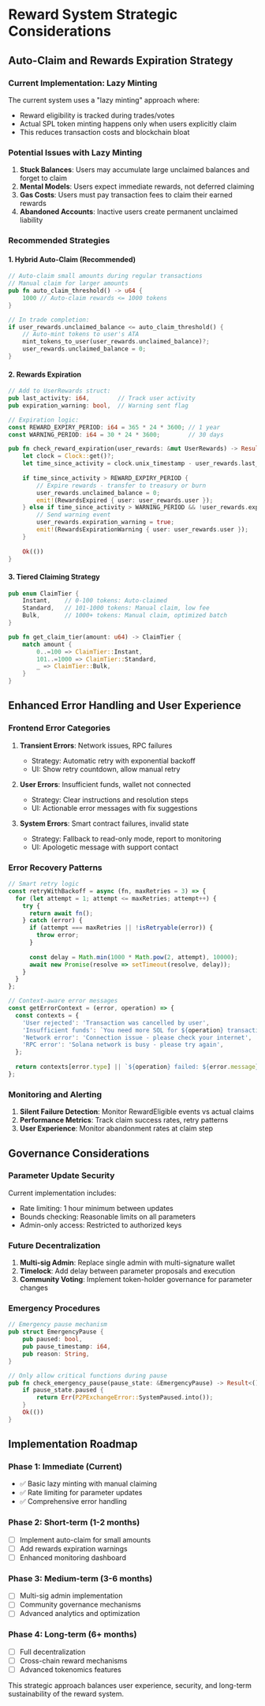 # Reward System Strategic Considerations

## Auto-Claim and Rewards Expiration Strategy

### Current Implementation: Lazy Minting
The current system uses a "lazy minting" approach where:
- Reward eligibility is tracked during trades/votes
- Actual SPL token minting happens only when users explicitly claim
- This reduces transaction costs and blockchain bloat

### Potential Issues with Lazy Minting
1. **Stuck Balances**: Users may accumulate large unclaimed balances and forget to claim
2. **Mental Models**: Users expect immediate rewards, not deferred claiming
3. **Gas Costs**: Users must pay transaction fees to claim their earned rewards
4. **Abandoned Accounts**: Inactive users create permanent unclaimed liability

### Recommended Strategies

#### 1. Hybrid Auto-Claim (Recommended)
```rust
// Auto-claim small amounts during regular transactions
// Manual claim for larger amounts
pub fn auto_claim_threshold() -> u64 {
    1000 // Auto-claim rewards <= 1000 tokens
}

// In trade completion:
if user_rewards.unclaimed_balance <= auto_claim_threshold() {
    // Auto-mint tokens to user's ATA
    mint_tokens_to_user(user_rewards.unclaimed_balance)?;
    user_rewards.unclaimed_balance = 0;
}
```

#### 2. Rewards Expiration
```rust
// Add to UserRewards struct:
pub last_activity: i64,        // Track user activity
pub expiration_warning: bool,  // Warning sent flag

// Expiration logic:
const REWARD_EXPIRY_PERIOD: i64 = 365 * 24 * 3600; // 1 year
const WARNING_PERIOD: i64 = 30 * 24 * 3600;        // 30 days

pub fn check_reward_expiration(user_rewards: &mut UserRewards) -> Result<()> {
    let clock = Clock::get()?;
    let time_since_activity = clock.unix_timestamp - user_rewards.last_activity;
    
    if time_since_activity > REWARD_EXPIRY_PERIOD {
        // Expire rewards - transfer to treasury or burn
        user_rewards.unclaimed_balance = 0;
        emit!(RewardsExpired { user: user_rewards.user });
    } else if time_since_activity > WARNING_PERIOD && !user_rewards.expiration_warning {
        // Send warning event
        user_rewards.expiration_warning = true;
        emit!(RewardsExpirationWarning { user: user_rewards.user });
    }
    
    Ok(())
}
```

#### 3. Tiered Claiming Strategy
```rust
pub enum ClaimTier {
    Instant,    // 0-100 tokens: Auto-claimed
    Standard,   // 101-1000 tokens: Manual claim, low fee
    Bulk,       // 1000+ tokens: Manual claim, optimized batch
}

pub fn get_claim_tier(amount: u64) -> ClaimTier {
    match amount {
        0..=100 => ClaimTier::Instant,
        101..=1000 => ClaimTier::Standard,
        _ => ClaimTier::Bulk,
    }
}
```

## Enhanced Error Handling and User Experience

### Frontend Error Categories
1. **Transient Errors**: Network issues, RPC failures
   - Strategy: Automatic retry with exponential backoff
   - UI: Show retry countdown, allow manual retry

2. **User Errors**: Insufficient funds, wallet not connected
   - Strategy: Clear instructions and resolution steps
   - UI: Actionable error messages with fix suggestions

3. **System Errors**: Smart contract failures, invalid state
   - Strategy: Fallback to read-only mode, report to monitoring
   - UI: Apologetic message with support contact

### Error Recovery Patterns
```javascript
// Smart retry logic
const retryWithBackoff = async (fn, maxRetries = 3) => {
  for (let attempt = 1; attempt <= maxRetries; attempt++) {
    try {
      return await fn();
    } catch (error) {
      if (attempt === maxRetries || !isRetryable(error)) {
        throw error;
      }
      
      const delay = Math.min(1000 * Math.pow(2, attempt), 10000);
      await new Promise(resolve => setTimeout(resolve, delay));
    }
  }
};

// Context-aware error messages
const getErrorContext = (error, operation) => {
  const contexts = {
    'User rejected': 'Transaction was cancelled by user',
    'Insufficient funds': `You need more SOL for ${operation} transaction fees`,
    'Network error': 'Connection issue - please check your internet',
    'RPC error': 'Solana network is busy - please try again',
  };
  
  return contexts[error.type] || `${operation} failed: ${error.message}`;
};
```

### Monitoring and Alerting
1. **Silent Failure Detection**: Monitor RewardEligible events vs actual claims
2. **Performance Metrics**: Track claim success rates, retry patterns
3. **User Experience**: Monitor abandonment rates at claim step

## Governance Considerations

### Parameter Update Security
Current implementation includes:
- Rate limiting: 1 hour minimum between updates
- Bounds checking: Reasonable limits on all parameters
- Admin-only access: Restricted to authorized keys

### Future Decentralization
1. **Multi-sig Admin**: Replace single admin with multi-signature wallet
2. **Timelock**: Add delay between parameter proposals and execution
3. **Community Voting**: Implement token-holder governance for parameter changes

### Emergency Procedures
```rust
// Emergency pause mechanism
pub struct EmergencyPause {
    pub paused: bool,
    pub pause_timestamp: i64,
    pub reason: String,
}

// Only allow critical functions during pause
pub fn check_emergency_pause(pause_state: &EmergencyPause) -> Result<()> {
    if pause_state.paused {
        return Err(P2PExchangeError::SystemPaused.into());
    }
    Ok(())
}
```

## Implementation Roadmap

### Phase 1: Immediate (Current)
- ✅ Basic lazy minting with manual claiming
- ✅ Rate limiting for parameter updates
- ✅ Comprehensive error handling

### Phase 2: Short-term (1-2 months)
- [ ] Implement auto-claim for small amounts
- [ ] Add rewards expiration warnings
- [ ] Enhanced monitoring dashboard

### Phase 3: Medium-term (3-6 months)
- [ ] Multi-sig admin implementation
- [ ] Community governance mechanisms
- [ ] Advanced analytics and optimization

### Phase 4: Long-term (6+ months)
- [ ] Full decentralization
- [ ] Cross-chain reward mechanisms
- [ ] Advanced tokenomics features

This strategic approach balances user experience, security, and long-term sustainability of the reward system.
